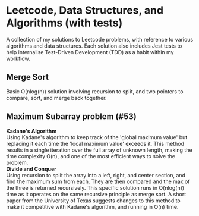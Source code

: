 # Leetcode, Data Structures, and Algorithms (with tests)

A collection of my solutions to Leetcode problems, with reference to various algorithms and data structures. Each solution also includes Jest tests to help internalise Test-Driven Development (TDD) as a habit within my workflow.

## Merge Sort

Basic O(nlog(n)) solution involving recursion to split, and two pointers to compare, sort, and merge back together.

## Maximum Subarray problem (\#53)

**Kadane's Algorithm**  
Using Kadane's algorithm to keep track of the 'global maximum value' but replacing it each time the 'local maximum value' exceeds it. This method results in a single iteration over the full array of unknown length, making the time complexity O(n), and one of the most efficient ways to solve the problem.  
**Divide and Conquer**  
Using recursion to split the array into a left, right, and center section, and find the maximum sum from each. They are then compared and the max of the three is returned recursively. This specific solution runs in O(nlog(n)) time as it operates on the same recursive principle as merge sort. A short paper from the University of Texas suggests changes to this method to make it competitive with Kadane's algorithm, and running in O(n) time.
